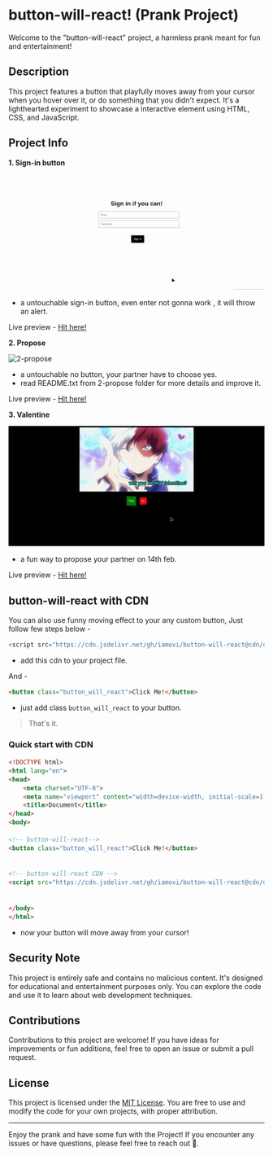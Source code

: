 # button-will-react! (Prank Project)

Welcome to the "button-will-react" project, a harmless prank meant for fun and entertainment!

## Description

This project features a button that playfully moves away from your cursor when you hover over it, or do something that you didn't expect. It's a lighthearted experiment to showcase a interactive element using HTML, CSS, and JavaScript.

## Project Info

**1. Sign-in button**

![1-sign-in](./assets/banner/1-signin.gif)
- a untouchable sign-in button, even enter not gonna work , it will throw an alert.

Live preview - [Hit here!](https://iamovi.github.io/button-will-react/1-signin/)

**2. Propose**

![2-propose](./assets/banner/2-propose.gif)
- a untouchable no button, your partner have to choose yes.
- read README.txt from 2-propose folder for more details and improve it.

Live preview - [Hit here!](https://iamovi.github.io/button-will-react/2-propose/)

**3. Valentine**

![3-valentine](./assets/banner/3-valentine.gif)
- a fun way to propose your partner on 14th feb.

Live preview - [Hit here!](https://iamovi.github.io/button-will-react/3-valentine/)

## button-will-react with CDN

You can also use funny moving effect to your any custom button, Just follow few steps below -

```javascript
<script src="https://cdn.jsdelivr.net/gh/iamovi/button-will-react@cdn/dist/min/v1.0.0/move.min.js"></script>
```
- add this cdn to your project file.

And -
```html
<button class="button_will_react">Click Me!</button>
```
- just add class `button_will_react` to your button.

> That's it.

### Quick start with CDN

```html
<!DOCTYPE html>
<html lang="en">
<head>
    <meta charset="UTF-8">
    <meta name="viewport" content="width=device-width, initial-scale=1.0">
    <title>Document</title>
</head>
<body>

<!-- button-will-react-->
<button class="button_will_react">Click Me!</button>


<!-- button-will-react CDN -->
<script src="https://cdn.jsdelivr.net/gh/iamovi/button-will-react@cdn/dist/min/v1.0.0/move.min.js"></script>


</body>
</html>
```
- now your button will move away from your cursor!

## Security Note

This project is entirely safe and contains no malicious content. It's designed for educational and entertainment purposes only. You can explore the code and use it to learn about web development techniques.

## Contributions

Contributions to this project are welcome! If you have ideas for improvements or fun additions, feel free to open an issue or submit a pull request.

## License

This project is licensed under the [MIT License](LICENSE). You are free to use and modify the code for your own projects, with proper attribution.

---

Enjoy the prank and have some fun with the Project! If you encounter any issues or have questions, please feel free to reach out 💖.
